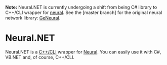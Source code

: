 **Note:** Neural.NET is currently undergoing a shift from being C# library to C++/CLI wrapper for [neural](https://github.com/PatrickShaw/neural). See the [master branch] for the original neural network library: [GeNeural](https://github.com/PatrickShaw/neural.NET/tree/master).
# Neural.NET
Neural.NET is a [C++/CLI](https://en.wikipedia.org/wiki/C%2B%2B/CLI) wrapper for [Neural](https://github.com/PatrickShaw/neural). You can easily use it with  C#, VB.NET and, of course, C++/CLI.